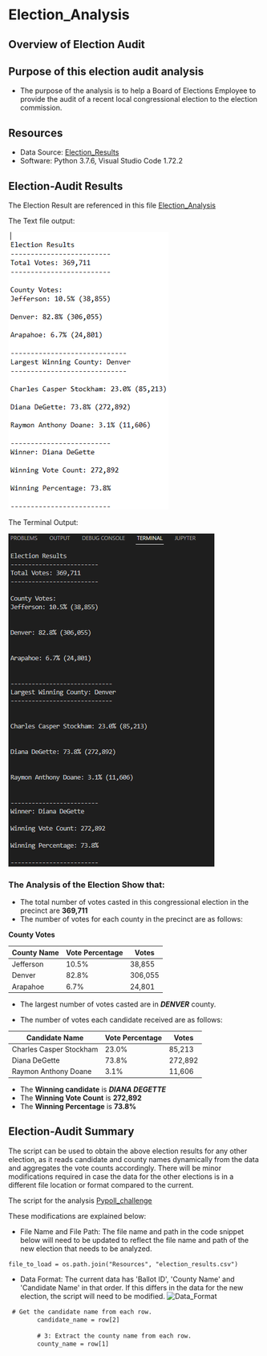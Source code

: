 # Election_Analysis

## Overview of Election Audit 

## Purpose of this election audit analysis
- The purpose of the analysis is to help a Board of Elections Employee to provide the audit of a recent local congressional election to the election commission.

## Resources
- Data Source: [Election_Results](https://github.com/manasidek/Election_Analysis/blob/main/Resources/election_results.csv)
- Software: Python 3.7.6, Visual Studio Code 1.72.2

## Election-Audit Results
The Election Result are referenced in this file [Election_Analysis](https://github.com/manasidek/Election_Analysis/blob/main/analysis/election_analysis.txt)

The Text file output:

![ElectionAnalysisResults](https://github.com/manasidek/Election_Analysis/blob/main/ElectionAnalysisResults.png)

The Terminal Output:

![Terminal_output](https://github.com/manasidek/Election_Analysis/blob/main/TerminalOutput.png)

### The Analysis of the Election Show that:
- The total number of votes casted in this congressional election in the precinct are **369,711**
- The number of votes for each county in the precinct are as follows:

**County Votes**

| County Name | Vote Percentage |  Votes  |
|-------------|-----------------|---------|
| Jefferson   |      10.5%      | 38,855  |
|  Denver     |      82.8%      | 306,055 |
| Arapahoe    |      6.7%       | 24,801  |

	
- The largest number of votes casted are in ***DENVER*** county.


- The number of votes each candidate received are as follows:

| 	Candidate Name     | Vote Percentage |  Votes  |
|--------------------------|-----------------|---------|
| Charles Casper Stockham  |      23.0%      | 85,213  |
| Diana DeGette            |      73.8%      | 272,892 |
| Raymon Anthony Doane     |      3.1%       | 11,606  |



- The **Winning candidate** is ***DIANA DEGETTE***
- The **Winning Vote Count** is **272,892**
- The **Winning Percentage** is **73.8%**


## Election-Audit Summary

The script can be used to obtain the above election results for any other election, as it reads candidate and county names dynamically from the data and aggregates the vote counts accordingly. There will be minor modifications required in case the data for the other elections is in a different file location or format compared to the current. 

The script for the analysis [Pypoll_challenge](https://github.com/manasidek/Election_Analysis/blob/main/Pypoll_Challenge.py)

These modifications are explained below:
- File Name and File Path: The file name and path in the code snippet below will need to be updated to reflect the file name and path of the new election that needs to be analyzed.
```
file_to_load = os.path.join("Resources", "election_results.csv")
```

- Data Format: The current data has 'Ballot ID', 'County Name' and 'Candidate Name' in that order. If this differs in the data for the new election, the script will need to be modified.
![Data_Format]()
```
 # Get the candidate name from each row.
        candidate_name = row[2]

        # 3: Extract the county name from each row.
        county_name = row[1]
```

